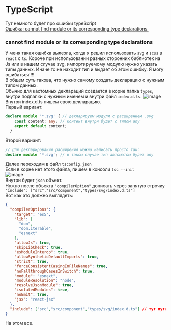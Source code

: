 # TypeScript
Тут немного будет про ошибки typeScript<br>
[Ошибка: cannot find module or its corresponding type declarations.](#cannot)<br>

### <a name="cannot"> cannot find module or its corresponding type declarations </a>
У меня такая ошибка вылезла, когда я решил использовать `svg` и `scss` в `react` c `ts`.
Короче при использовании разных сторонних библиотек на Js или в нашем случае svg, импортируемому модулю нужно указать типы данных. Иначе тс не находит тип и выдает об этом ошибку. Я могу ошибаться!!!!.<br>
В общем суть такова, что нужно самому создать декларацию с нужным типом данных.<br>
Обычно для кастомных деклараций создается в корне папка `types`, внутри подпапки с нужным именем и внутри файл `index.d.ts`.
![image](https://user-images.githubusercontent.com/70824286/170338913-fb7f52e6-35aa-4b3d-9b55-bcb529c40c77.png)<br>
Внутри index.d.ts пишем свою декларацию.<br>
Первый вариант:
```typeScript
declare module '*.svg' { // декларируем модули с расширением .svg
    const content: any; // контент внутри будет с типом any 
    export default content;
  }
```
Второй вариант:
```typeScript
// Для декларирования расширения можно написать просто так:
declare module '*.svg'; // в таком случае тип автоматом будет any

```
Далее переходим в файл `tsconfig.json`<br>
Если в корне нет этого файла, пишем в консоли `tsc --init`<br>
![image](https://user-images.githubusercontent.com/70824286/170343464-f0a684d3-dee1-4daf-aa89-b4d6f3a878c6.png)<br>
Внутри будет `json` объект. <br> Нужно после объекта `"compilerOption"` дописать через запятую строчку `"include": ["src","src/component","types/svg/index.d.ts"]`<br>
Вот как это должно выглядеть:
```json
{
  "compilerOptions": {
    "target": "es5",
    "lib": [
      "dom",
      "dom.iterable",
      "esnext"
    ],
    "allowJs": true,
    "skipLibCheck": true,
    "esModuleInterop": true,
    "allowSyntheticDefaultImports": true,
    "strict": true,
    "forceConsistentCasingInFileNames": true,
    "noFallthroughCasesInSwitch": true,
    "module": "esnext",
    "moduleResolution": "node",
    "resolveJsonModule": true,
    "isolatedModules": true,
    "noEmit": true,
    "jsx": "react-jsx"
  },
  "include": ["src","src/component","types/svg/index.d.ts"] // тут путь того, что будет участвовать в компиляции и указываем путь до нашей декларации.
}
```
На этом все.


